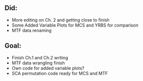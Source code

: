 ## Did: 

- More editing on Ch. 2 and getting close to finish
- Some Added Variable Plots for MCS and YRBS for comparison
- MTF data renaming

## Goal: 

- Finish Ch.1 and Ch.2 writing
- MTF data wrangling finish
- Own code for added variable plots?
- SCA permutation code ready for MCS and MTF

